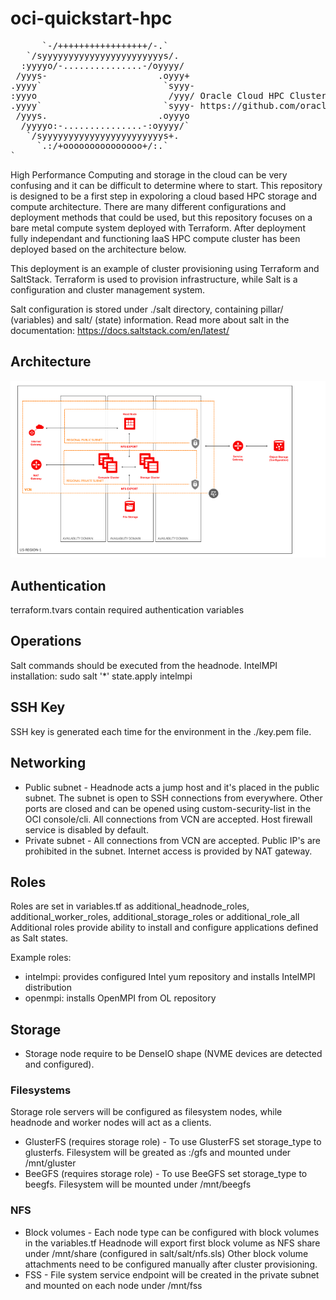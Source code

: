 # oci-quickstart-hpc

<pre>
      `-/+++++++++++++++++/-.`
   `/syyyyyyyyyyyyyyyyyyyyyyys/.
  :yyyyo/-...............-/oyyyy/
 /yyys-                     .oyyy+
.yyyy`                       `syyy-
:yyyo                         /yyy/ Oracle Cloud HPC Cluster Demo
.yyyy`                       `syyy- https://github.com/oracle/oci-quickstart-hpc
 /yyys.                     .oyyyo
  /yyyyo:-...............-:oyyyy/`
   `/syyyyyyyyyyyyyyyyyyyyyyys+.
     `.:/+ooooooooooooooo+/:.`
`
</pre>

High Performance Computing and storage in the cloud can be very confusing and it can be difficult to determine where to start. This repository is designed to be a first step in expoloring a cloud based HPC storage and compute architecture. There are many different configurations and deployment methods that could be used, but this repository focuses on a bare metal compute system deployed with Terraform. After deployment fully independant and functioning IaaS HPC compute cluster has been deployed based on the architecture below.

This deployment is an example of cluster provisioning using Terraform and SaltStack. Terraform is used to provision infrastructure, while Salt is a configuration and cluster management system. 

Salt configuration is stored under ./salt directory, containing pillar/ (variables) and salt/ (state) information. Read more about salt in the documentation: https://docs.saltstack.com/en/latest/

## Architecture
![Architecture](images/architecture.png)

## Authentication
terraform.tvars contain required authentication variables

## Operations
Salt commands should be executed from the headnode. 
IntelMPI installation: sudo salt '*' state.apply intelmpi

## SSH Key
SSH key is generated each time for the environment in the ./key.pem file. 

## Networking 
* Public subnet - Headnode acts a jump host and it's placed in the public subnet. The subnet is open to SSH connections from everywhere. Other ports are closed and can be opened using custom-security-list in the OCI console/cli.  All connections from VCN are accepted. Host firewall service is disabled by default. 
* Private subnet - All connections from VCN are accepted. Public IP's are prohibited in the subnet. Internet access is provided by NAT gateway. 
  
## Roles
Roles are set in variables.tf as additional_headnode_roles, additional_worker_roles, additional_storage_roles or additional_role_all Additional roles provide ability to install and configure applications defined as Salt states. 

Example roles:
* intelmpi: provides configured Intel yum repository and installs IntelMPI distribution
* openmpi: installs OpenMPI from OL repository

## Storage
* Storage node require to be DenseIO shape (NVME devices are detected and configured).

### Filesystems

Storage role servers will be configured as filesystem nodes, while headnode and worker nodes will act as a clients. 
* GlusterFS (requires storage role) - To use GlusterFS set storage_type to glusterfs.  Filesystem will be greated as :/gfs and mounted under /mnt/gluster
* BeeGFS (requires storage role) - To use BeeGFS set storage_type to beegfs.  Filesystem will be mounted under /mnt/beegfs

### NFS
* Block volumes - Each node type can be configured with block volumes in the variables.tf
  Headnode will export first block volume as NFS share under /mnt/share (configured in salt/salt/nfs.sls)
  Other block volume attachments need to be configured manually after cluster provisioning. 
* FSS - File system service endpoint will be created in the private subnet and mounted on each node under /mnt/fss
